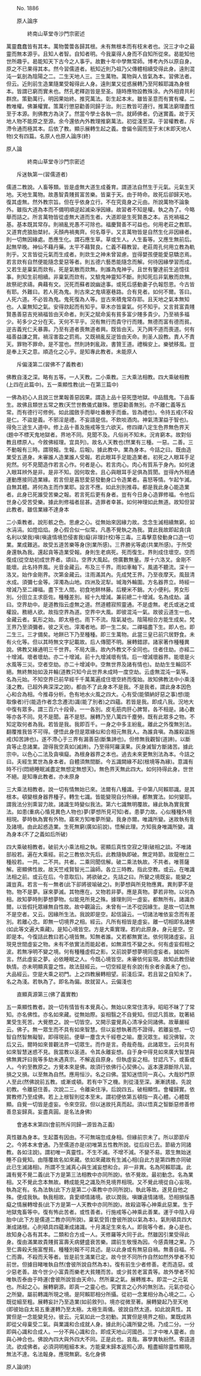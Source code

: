 ﻿　　No. 1886

　　原人論序

　　　　終南山草堂寺沙門宗密述


萬靈蠢蠢皆有其本。萬物蕓蕓各歸其根。未有無根本而有枝末者也。況三才中之最靈而無本源乎。且知人者智。自知者明。今我稟得人身而不自知所從來。曷能知他世所趣乎。曷能知天下古今之人事乎。故數十年中學無常師。博考內外以原自身。原之不已果得其本。然今習儒道者。秖知近則乃祖乃父傳體相續受得此身。遠則混沌一氣剖為陰陽之二。二生天地人三。三生萬物。萬物與人皆氣為本。習佛法者。但云。近則前生造業隨業受報得此人身。遠則業又從惑展轉乃至阿賴耶識為身根本。皆謂已窮而實未也。然孔老釋迦皆是至圣。隨時應物設教殊涂。內外相資共利群庶。策勤萬行。明因果始終。推究萬法。彰生起本末。雖皆圣意而有實有權。二教唯權。佛兼權實。策萬行懲惡勸善同歸于治。則三教皆可遵行。推萬法窮理盡性至于本源。則佛教方為決了。然當今學士各執一宗。就師佛者。仍迷實義。故于天地人物不能原之至源。余今還依內外教理推窮萬法。初從淺至深。于習權教者。斥滯令通而極其本。后依了教。顯示展轉生起之義。會偏令圓而至于末(末即天地人物)文有四篇。名原人也原人論序(終)

原人論

　　　　終南山草堂寺沙門宗密述


　　斥迷執第一(習儒道者)

儒道二教說。人畜等類。皆是虛無大道生成養育。謂道法自然生于元氣。元氣生天地。天地生萬物。故愚智貴賤貧富苦樂。皆稟于天。由于時命。故死后卻歸天地。復其虛無。然外教宗旨。但在乎依身立行。不在究竟身之元由。所說萬物不論象外。雖指大道為本而不備明順逆起滅染凈因緣。故習者不知是權。執之為了。今略舉而詰之。所言萬物皆從虛無大道而生者。大道即是生死賢愚之本。吉兇禍福之基。基本既其常存。則禍亂兇愚不可除也。福慶賢善不可益也。何用老莊之教耶。又道育虎狼胎桀紂。夭顏冉禍夷齊。何名尊乎。又言萬物皆是自然生化非因緣者。則一切無因緣處。悉應生化。謂石應生草。草或生人。人生畜等。又應生無前后。起無早晚。神仙不藉丹藥。太平不藉賢良。仁義不藉教習。老莊周孔何用立教為軌則乎。又言皆從元氣而生成者。則欻生之神未曾習慮。豈得嬰孩便能愛惡驕恣焉。若言欻有自然便能隨念愛惡等者。則五德六藝悉能隨念而解。何待因緣學習而成。又若生是稟氣而欻有。死是氣散而欻無。則誰為鬼神乎。且世有鑒達前生追憶往事。則知生前相續。非稟氣而欻有。又驗鬼神靈知不斷。則知死后非氣散而欻無。故祭祀求禱。典藉有文。況死而蘇者說幽途事。或死后感動妻子仇報怨恩。今古皆有耶。外難曰。若人死為鬼。則古來之鬼填塞巷路。合有見者。如何不爾。答曰。人死六道。不必皆為鬼。鬼死復為人等。豈古來積鬼常存耶。且天地之氣本無知也。人稟無知之氣。安得欻起而有知乎。草木亦皆稟氣。何不知乎。又言貧富貴賤賢愚善惡吉兇禍福皆由天命者。則天之賦命奚有貧多富少賤多貴少。乃至禍多福少。茍多少之分在天。天何不平乎。況有無行而貴守行而賤。無德而富有德而貧。逆吉義兇仁夭暴壽。乃至有道者喪無道者興。既皆由天。天乃興不道而喪道。何有福善益謙之賞。禍淫害盈之罰焉。又既禍亂反逆皆由天命。則圣人設教。責人不責天。罪物不罪命。是不當也。然則詩刺亂政。書贊王道。禮稱安上。樂號移風。豈是奉上天之意。順造化之心乎。是知專此教者。未能原人

　　斥偏淺第二(習佛不了義教者)

佛教自淺之深。略有五等。一人天教。二小乘教。三大乘法相教。四大乘破相教(上四在此篇中)。五一乘顯性教(此一在第三篇中)

一佛為初心人且說三世業報善惡因果。謂造上品十惡死墮地獄。中品餓鬼。下品畜生。故佛且類世五常之教(天竺世教儀式雖殊。懲惡勸善無別。亦不離仁義等五常。而有德行可修例。如此國斂手而舉吐番散手而垂。皆為禮也)。令持五戒(不殺是仁。不盜是義。不邪淫是禮。不妄語是信。不飲啖酒肉。神氣清潔益于智也)。得免三途生人道中。修上品十善及施戒等生六欲天。修四禪八定生色界無色界天(題中不標天鬼地獄者。界地不同。見聞不及。凡俗尚不知末。況肯窮本。故對俗教且標原人。今敘佛經理。宜具列)。故名人天教也(然業有三種。一惡。二善。三不動報有三時。謂現報。生報。后報)。據此教中。業為身本。今詰之曰。既由造業受五道身。未審誰人造業誰人受報。若此眼耳手足能造業者。初死之人眼耳手足宛然。何不見聞造作若言心作。何者是心。若言肉心。肉心有質系于身內。如何速入眼耳辨外是非。是非不知。因何取舍。且心與眼耳手足俱為質閡。豈得內外相通運動應接同造業緣。若言但是喜怒愛惡發動身口令造業者。喜怒等情。乍起乍滅。自無其體。將何為主而作業耶。設言不應。如此別別推尋。都是我此身心能造業者。此身已死誰受苦樂之報。若言死后更有身者。豈有今日身心造罪修福。令他后世身心受苦受樂。據此則修福者屈甚。造罪者幸甚。如何神理如此無道。故知但習此教者。雖信業緣不達身本

二小乘教者。說形骸之色。思慮之心。從無始來因緣力故。念念生滅相續無窮。如水涓涓。如燈焰焰。身心假合似一似常。凡愚不覺執之為我。寶此我故即起貪(貪名利以榮我)嗔(嗔違情境恐侵害我)癡(非理計校)等三毒。三毒擊意發動身口造一切業。業成難逃。故受五道苦樂等身(別業所感)。三界勝劣等處(共業所感)。于所受身還執為我。還起貪等造業受報。身則生老病死。死而復生。界則成住壞空。空而復成(從空劫初成世界者。頌曰。空界大風起。傍廣數無量。厚十六洛叉。金剛不能壞。此名持界風。光音金藏云。布及三千界。雨如車軸下。風遏不聽流。深十一洛叉。始作金剛界。次第金藏云。注雨滿其內。先成梵王界。乃至夜摩天。風鼓清水成。須彌七金等。滓濁為山地。四洲及泥犁。堿海外輪圍。方名器界立。時經一增減乃至二禪福。盡下生人間。初食地餅林藤。后粳米不銷。大小便利。男女形別。分田立主求臣佐。種種差別。經十九增減。兼前總二十增減。名為成劫。議曰。空界劫中。是道教指云虛無之道。然道體寂照靈通。不是虛無。老氏或迷之或權設。務絕人欲。故指空界為道。空界中大風。即彼混沌一氣。故彼云道生一也。金藏云者。氣形之始。即太極也。雨下不流。陰氣凝也。陰陽相合方能生成矣。梵王界乃至須彌者。彼之天也。滓濁者地。即一生二矣。二禪福盡下生。即人也。即二生三。三才備矣。地餅已下乃至種種。即三生萬物。此當三皇已前穴居野食。未有火化等。但以其時無文字記載故。后人傳聞不明。展轉錯謬。諸家著作種種異說。佛教又緣通明三千世界。不局大唐。故內外教文不全同也。住者住劫。亦經二十增減。壞者壞劫。亦二十增減。前十九增減壞有情。后一增減壞器界。能壞是火水風等三災。空者空劫。亦二十增減中。空無世界及諸有情也)。劫劫生生輪回不絕。無終無始如汲井輪(道教只知今此世界未成時一度空劫。云虛無混沌一氣等。名為元始。不知空界已前早經千千萬萬遍成住壞空終而復始。故知佛教法中小乘淺淺之教。已超外典深深之說)。都由不了此身本不是我。不是我者。謂此身本因色心和合為相。今推尋分析。色有地水火風之四大。心有受(能領納好惡之事)想(能取像者)行(能造作者念念遷流)識(能了別者)之四蘊。若皆是我。即成八我。況地大中復有眾多。謂三百六十段骨。一一各別。皮毛筋肉肝心脾腎。各不相是。諸心數等亦各不同。見不是聞。喜不是怒。展轉乃至八萬四千塵勞。既有此眾多之物。不知定取何者為我。若皆是我。我即百千。一身之中多主紛亂。離此之外復無別法。翻覆推我皆不可得。便悟此身但是眾緣似和合相元無我人。為誰貪嗔。為誰殺盜施戒(知苦諦也)。遂不滯心于三界有漏善惡(斷集諦也)。但修無我觀智(道諦)。以斷貪等止息諸業。證得我空真如(滅諦)。乃至得阿羅漢果。灰身滅智方斷諸苦。據此宗中。以色心二法及貪嗔癡。為根身器界之本也。過去未來更無別法為本。今詰之曰。夫經生累世為身本者。自體須無間斷。今五識闕緣不起(根境等為緣)。意識有時不行(悶絕睡眠滅盡定無想定無想天)。無色界天無此四大。如何持得此身。世世不絕。是知專此教者。亦未原身

三大乘法相教者。說一切有情無始已來。法爾有八種識。于中第八阿賴耶識。是其根本。頓變根身器界種子。轉生七識。皆能變現自分所緣。都無實法。如何變耶。謂我法分別熏習力故。諸識生時變似我法。第六七識無明覆故。緣此執為實我實法。如患(重病心惛見異色人物也)夢(夢想所見可知)者。患夢力故。心似種種外境相現。夢時執為實有外物。寤來方知唯夢所變。我身亦爾。唯識所變。迷故執有我及諸境。由此起惑造業。生死無窮(廣如前說)。悟解此理。方知我身唯識所變。識為身本(不了之義如后所破)

四大乘破相教者。破前大小乘法相之執。密顯后真性空寂之理(破相之談。不唯諸部般若。遍在大乘經。前之三教依次先后。此教隨執即破。無定時節。故龍樹立二種般若。一共。二不共。共者。二乘同聞信解。破二乘法執故。不共者。唯菩薩解。密顯佛性故。故天竺戒賢智光二論師。各立三時教。指此空教。或云。在唯識法相之前。或云在后。今意取后)。將欲破之。先詰之曰。所變之境既妄。能變之識豈真。若言一有一無者(此下卻將彼喻破之)。則夢想與所見物應異。異則夢不是物。物不是夢。寐來夢滅。其物應在。又物若非夢。應是真物。夢若非物。以何為相。故知夢時則夢想夢物。似能見所見之殊。據理則同一虛妄。都無所有。諸識亦爾。以皆假托眾緣無自性故。故中觀論云。未曾有一法不從因緣生。是故一切法無不是空者。又云。因緣所生法。我說即是空。起信論云。一切諸法唯依妄念而有差別。若離心念。即無一切境界之相。經云。凡所有相皆是虛妄。離一切相即名諸佛(如此等文遍大乘藏)。是知心境皆空。方是大乘實理。若約此原身。身元是空。空即是本。今復詰此教曰若心境皆無。知無者誰。又若都無實法。依何現諸虛妄。且現見世間虛妄之物。未有不依實法而能起者。如無濕性不變之水。何有虛妄假相之波。若無凈明不變之境。何有種種虛假之影。又前說夢想夢境同虛妄者。誠如所言。然此虛妄之夢。必依睡眠之人。今既心境皆空。未審依何妄現。故知此教但破執情。亦未明顯真靈之性。故法鼓經云。一切空經是有余說(有余者余義未了也)。大品經云。空是大乘之初門。上之四教展轉相望。前淺后深。若且習之自知未了。名之為淺。若執為了。即名為偏。故就習人。云偏淺也

　　直顯真源第三(佛了義實教)

五一乘顯性教者。說一切有情皆有本覺真心。無始以來常住清凈。昭昭不昧了了常知。亦名佛性。亦名如來藏。從無始際。妄相翳之不自覺知。但認凡質故。耽著結業受生死苦。大覺愍之。說一切皆空。又開示靈覺真心清凈全同諸佛。故華嚴經云。佛子。無一眾生而不具有如來智慧。但以妄想執著而不證得。若離妄想。一切智自然智無礙智。即得現前。便舉一塵含大千經卷之喻。塵況眾生。經況佛智。次后又云。爾時如來普觀法界一切眾生。而作是言。奇哉奇哉。此諸眾生。云何具有如來智慧迷惑不見。我當教以圣道。令其永離妄想。自于身中得見如來廣大智慧與佛無異評曰我等多劫未遇真宗。不解返自原身。但執虛妄之相。甘認凡下。或畜或人。今約至教原之。方覺本來是佛。故須行依佛行心契佛心。返本還源斷除凡習。損之又損。以至無為自然。應用恒沙。名之曰佛。當知迷悟同一真心。大哉妙門原人至此(然佛說前五教。或漸或頓。若有中下之機。則從淺至深。漸漸誘接。先說初教。令離惡住善。次說二三。令離染住凈。后說四五。破相顯性。會權歸實。依實教修乃至成佛。若上上根智則從本至末。謂初便依第五頓指一真心體。心體既顯。自覺一切皆是虛妄。令來空寂。但以迷故托真而起。須以悟真之智斷惡修善修善息妄歸真。妄盡真圓。是名法身佛)

　　會通本末第四(會前所斥同歸一源皆為正義)

真性雖為身本。生起蓋有因由。不可無端忽成身相。但緣前宗未了。所以節節斥之。今將本末會通。乃至儒道亦是(初唯第五性教所說。從后段已去。節級方同諸教。各如注說)。謂初唯一真靈性。不生不滅。不增不減。不變不易。眾生無始迷睡不自覺知。由隱覆故名如來藏。依如來藏故有生滅心相(自此方是第四教亦同破此已生滅諸相)。所謂不生滅真心與生滅妄想和合。非一非異。名為阿賴耶識。此識有覺不覺二義(此下方是第三法相教中亦同所說)。依不覺故。最初動念。名為業相。又不覺此念本無故。轉成能見之識及所見境界相現。又不覺此境從自心妄現。執為定有。名為法執(此下方是第二小乘教中亦同所說)。執此等故。遂見自他之殊。便成我執。執我相故。貪愛順情諸境。欲以潤我。嗔嫌違情諸境。恐相損惱愚癡之情展轉增長(此下方是第一人天教中亦同所說)。故殺盜等心神乘此惡業。生于地獄鬼畜等中。復有怖此苦者。或性善者。行施戒等心神乘此善業。運于中陰入母胎中(此下方是儒道二教亦同所說)。稟氣受質(會彼所說以氣為本)。氣則頓具四大漸成諸根。心則頓具四蘊漸成諸識。十月滿足生來名人。即我等今者。身心是也。故知身心各有其本。二類和合方成一人。天修羅等大同于此。然雖因引業受得此身。復由滿業故貴賤貧富壽夭病健盛衰苦樂。謂前生敬慢為因。今感貴賤之果。乃至仁壽殺夭施富慳貧。種種別報不可具述。是以此身或有無惡自禍。無善自福。不仁而壽。不殺而夭等者。皆是前生滿業已定。故今世不同所作自然如然外學者不知前世。但據目睹唯執自然(會彼所說自然為本)。復有前生少者修善。老而造惡。或少惡老善。故今世少小富貴而樂老大貧賤而苦。或少貧苦老富貴等。故外學者不知唯執否泰由于時運(會彼所說皆由天命)。然所稟之氣。展轉推本。即混一之元氣也。所起之心。展轉窮源。即真一之靈心也。究實言之心外的無別法。元氣亦從心之所變。屬前轉識所現之境。是阿賴耶相分所攝。從初一念業相分為心境之二。心既從細至粗。展轉妄計乃至造業(如前敘列)。境亦從微至著。展轉變起乃至天地(即彼始自太易五重運轉乃至太極。太極生兩儀。彼說自然太道。如此說真性。其實但是一念能變見分。彼云。元氣如此一念初動。其實但是境界之相)。業既成熟即從父母稟受二氣。與業識和合成就人身。據此則心識所變之境。乃成二分。一分即與心識和合成人。一分不與心識和合。即成天地山河國邑。三才中唯人靈者。由與心神合也。佛說內四大與外四大不同。正是此也。哀哉。寡學異執紛然。寄語道流。欲成佛者。必須洞明粗細本末。方能棄末歸本返照心源。粗盡細除靈性顯現。無法不達。名法報身。應現無窮。名化身佛

原人論(終)
